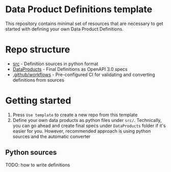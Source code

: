# Data Product Definitions template

This repository contains minimal set of resources that are necessary to get started with
defining your own Data Product Definitions.

# Repo structure

- [src](./src) - Definition sources in python format
- [DataProducts](./DataProducts) - Final Definitions as OpenAPI 3.0 specs
- [.github/workflows](.github/workflows) - Pre-configured CI for validating and
  converting definitions from sources

# Getting started

1. Press `Use template` to create a new repo from this template
2. Define your own data products as python files under `src/`. Technically, you can go
   ahead and create final specs under `DataProducts` folder if it's easier for you.
   However, recommended approach is using python sources and the automatic converter

## Python sources

TODO: how to write definitions
